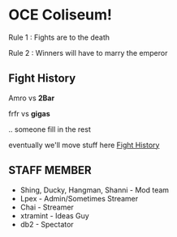 # OCE Coliseum!

Rule 1 : Fights are to the death

Rule 2 : Winners will have to marry the emperor

## Fight History

Amro vs **2Bar**

frfr vs **gigas**

.. someone fill in the rest

eventually we'll move stuff here
[Fight History](HISTORY.md)

## STAFF MEMBER

- Shing, Ducky, Hangman, Shanni - Mod team
- Lpex - Admin/Sometimes Streamer
- Chai - Streamer
- xtramint - Ideas Guy
- db2 - Spectator

